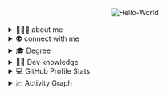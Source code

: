 <div align= "center"> 
<img src="https://miro.medium.com/max/1400/1*jB76MLZjiNhGSQQvxm7LSQ.gif" alt="Hello-World">
<br>
<br>
</div>

<details>
  <summary>🙋🏻‍♂️ about me</summary>
<div>
    <h2 align="center">🙌🏻 Hey! I'm Leonardo Farah</h2>
    <p>🧬 26y</p>
    <p>🏡 Living on Curitiba-Brazil</p>
    <p>🤸‍♂️ Hobbies: 🎮Games 🎤Singing 📚Reading 🐾Pet my dog</p>
</div>
</details>

<details>
  <summary>👽 connect with me</summary>
<div>
  <samp>
    <h2 align="center">🖖🏻 you can reach me by</h2>
    <p align="center">
      <a href="https://www.linkedin.com/in/leonardo-farah-802503129/" target="_blank"><img align="center"
         src="https://img.shields.io/badge/linkedin-%231DA1F2.svg?style=for-the-badge&logo=linkedin&logoColor=white"
         alt="azzar" height="30"/></a>
      <a href="https://www.facebook.com/leokfarah/" target="_blank"><img align="center"
         src="https://img.shields.io/badge/facebook-4267B2.svg?style=for-the-badge&logo=facebook&logoColor=white"
         alt="azzar" height="30"/></a>
      <a href="https://mailto:leonardo12farah@gmail.com" target="_blank"><img align="center"
         src="https://img.shields.io/badge/gmail-EA4335.svg?style=for-the-badge&logo=gmail&logoColor=white"
         alt="azzar" height="30"/></a>
    </p>
    <p align="center">
      <a href="https://instagram.com/leokfarah" target="_blank"><img align="center"
         src="https://img.shields.io/badge/instagram-%23E4405F.svg?style=for-the-badge&logo=Instagram&logoColor=white"
         alt="azzar" height="30"/></a>
      <a href="https://wa.me/+5541998784652" target="_blank"><img align="center"
         src="https://img.shields.io/badge/whatsapp-4B7F1.svg?style=for-the-badge&logo=whatsapp&logoColor=white"
         alt="azzar" height="30"/></a>
      <br>
    </p>
  </samp>
</div>
</details>

<details>
  <summary>🎓 Degree</summary>
<div>
    <p>⚗️ Bachelor in biotechnology</p>
    <p>💻 On course: Starter Full-Stack Web Developer Program, on <a href="https://www.growdev.com.br/"> GrowDev</a>. Actualy learning Front-End</p>
    <p>👨🏼‍🍳 Chef</p>
    <p>☕️ Barista</p>
    <p>🍸 Bartender</p>
</div>
</details>

<details>
  <summary>👨‍💻 Dev knowledge</summary>
<div>
<h3 align="center">👾 Languages and Tools:</h3>
<p align="left"> 
    <a href="https://www.w3.org/html/" target="_blank" rel="noreferrer"><img
      src="https://raw.githubusercontent.com/devicons/devicon/master/icons/html5/html5-original-wordmark.svg" alt="html5" width="40" height="40" /> </a>
    <a href="https://www.w3schools.com/css/" target="_blank"
    rel="noreferrer"> <img src="https://raw.githubusercontent.com/devicons/devicon/master/icons/css3/css3-original-wordmark.svg" alt="css3"
      width="40" height="40" /> </a>  
    <a href="https://getbootstrap.com" target="_blank" rel="noreferrer"> <img src="https://raw.githubusercontent.com/devicons/devicon/master/icons/bootstrap/bootstrap-plain-wordmark.svg"
      alt="bootstrap" width="40" height="40" /> </a>
    <a href="https://developer.mozilla.org/en-US/docs/Web/JavaScript" target="_blank" rel="noreferrer"> <img src="https://raw.githubusercontent.com/devicons/devicon/master/icons/javascript/javascript-original.svg" alt="javascript" width="40" height="40" /> </a> 
    <a href="https://nodejs.org" target="_blank" rel="noreferrer"> <img
      src="https://raw.githubusercontent.com/devicons/devicon/master/icons/nodejs/nodejs-original-wordmark.svg"
      alt="nodejs" width="40" height="40" /> </a> 
    <a href="https://reactjs.org/" target="_blank" rel="noreferrer"> <img
      src="https://raw.githubusercontent.com/devicons/devicon/master/icons/react/react-original-wordmark.svg"
      alt="react" width="40" height="40" /> </a> 
    <a href="https://git-scm.com/" target="_blank" rel="noreferrer"> <img
      src="https://raw.githubusercontent.com/devicons/devicon/master/icons/git/git-original.svg" alt="git" width="40"
      height="40" /> </a> 
    <a href="https://github.com/" target="_blank" rel="noreferrer"> <img
      src="https://raw.githubusercontent.com/devicons/devicon/master/icons/github/github-original.svg" alt="github" width="40"
      height="40" /> </a> 
      </p>
</div>
</details>

<details> 
  <summary>💻 GitHub Profile Stats</summary>
  <div>
    <h2 align="center"> 📊 Github stats </h2>
      <br/>
        <p align="center">
          <a href="https://github.com/Leokfarah/">
          <img src="https://github-readme-stats.vercel.app/api/top-langs/?username=Leokfarah&langs_count=6&theme=gruvbox&layout=compact&hide_border=true" alt="Leokfarah :: Top Langs" /></a>
        </p>
        <p align="center">
          <a href="https://github.com/Leokfarah/">
          <img width="49.5%" src="https://github-readme-stats.vercel.app/api?username=Leokfarah&show_icons=true&theme=gruvbox&hide_border=true" />
          <img width="49.5%" src="https://github-readme-streak-stats.herokuapp.com/?user=Leokfarah&theme=gruvbox&hide_border=true" />
          </a>
       </p>
     <br>
  </div>    
</details>

<details>
  <summary>📈 Activity Graph</summary>
  <br/>
  <h2 align="center"> my current activity </h2>
<a href="https://github.com/ashutosh00710/github-readme-activity-graph"><img alt="azzar's Activity Graph" src="https://activity-graph.herokuapp.com/graph/?username=Leokfarah&bg_color=000&color=fff&line=00E676&point=fff&hide_border=true" /></a>
</details>